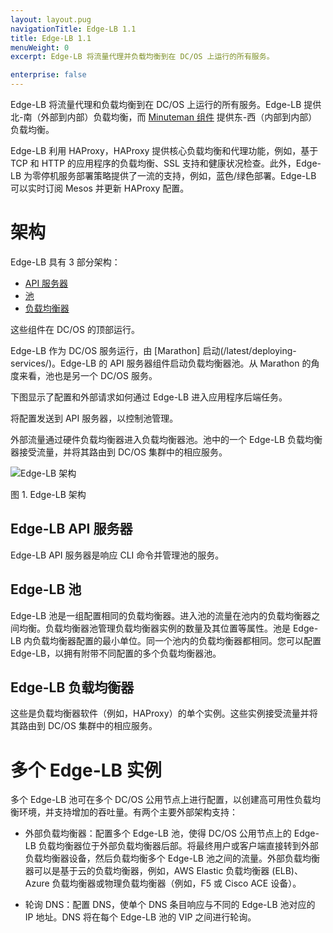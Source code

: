 ```yaml
---
layout: layout.pug
navigationTitle: Edge-LB 1.1
title: Edge-LB 1.1
menuWeight: 0
excerpt: Edge-LB 将流量代理并负载均衡到在 DC/OS 上运行的所有服务。

enterprise: false
---
```


Edge-LB 将流量代理和负载均衡到在 DC/OS 上运行的所有服务。Edge-LB 提供北-南（外部到内部）负载均衡，而 [Minuteman 组件](/cn/1.11/networking/load-balancing-vips/) 提供东-西（内部到内部）负载均衡。

Edge-LB 利用 HAProxy，HAProxy 提供核心负载均衡和代理功能，例如，基于 TCP 和 HTTP 的应用程序的负载均衡、SSL 支持和健康状况检查。此外，Edge-LB 为零停机服务部署策略提供了一流的支持，例如，蓝色/绿色部署。Edge-LB 可以实时订阅 Mesos 并更新 HAProxy 配置。

# 架构

Edge-LB 具有 3 部分架构：
- [API 服务器](#edge-lb-api-server)
- [池](#edge-lb-pool)
- [负载均衡器](#edge-lb-load-balancer)

这些组件在 DC/OS 的顶部运行。

Edge-LB 作为 DC/OS 服务运行，由 [Marathon] 启动(/latest/deploying-services/)。Edge-LB 的 API 服务器组件启动负载均衡器池。从 Marathon 的角度来看，池也是另一个 DC/OS 服务。

下图显示了配置和外部请求如何通过 Edge-LB 进入应用程序后端任务。

将配置发送到 API 服务器，以控制池管理。

外部流量通过硬件负载均衡器进入负载均衡器池。池中的一个 Edge-LB 负载均衡器接受流量，并将其路由到 DC/OS 集群中的相应服务。

![Edge-LB 架构](/cn/services/edge-lb/1.1/img/edge-lb-flow.png)

图 1. Edge-LB 架构

## <a name="edge-lb-api-server"></a>Edge-LB API 服务器

Edge-LB API 服务器是响应 CLI 命令并管理池的服务。

## <a name="edge-lb-pool"></a>Edge-LB 池

Edge-LB 池是一组配置相同的负载均衡器。进入池的流量在池内的负载均衡器之间均衡。负载均衡器池管理负载均衡器实例的数量及其位置等属性。池是 Edge-LB 内负载均衡器配置的最小单位。同一个池内的负载均衡器都相同。您可以配置 Edge-LB，以拥有附带不同配置的多个负载均衡器池。

## <a name="edge-lb-load-balancer"></a>Edge-LB 负载均衡器

这些是负载均衡器软件（例如，HAProxy）的单个实例。这些实例接受流量并将其路由到 DC/OS 集群中的相应服务。

# 多个 Edge-LB 实例

多个 Edge-LB 池可在多个 DC/OS 公用节点上进行配置，以创建高可用性负载均衡环境，并支持增加的吞吐量。有两个主要外部架构支持：

- 外部负载均衡器：配置多个 Edge-LB 池，使得 DC/OS 公用节点上的 Edge-LB 负载均衡器位于外部负载均衡器后部。将最终用户或客户端直接转到外部负载均衡器设备，然后负载均衡多个 Edge-LB 池之间的流量。外部负载均衡器可以是基于云的负载均衡器，例如，AWS Elastic 负载均衡器 (ELB)、Azure 负载均衡器或物理负载均衡器（例如，F5 或 Cisco ACE 设备）。


- 轮询 DNS：配置 DNS，使单个 DNS 条目响应与不同的 Edge-LB 池对应的 IP 地址。DNS 将在每个 Edge-LB 池的 VIP 之间进行轮询。
